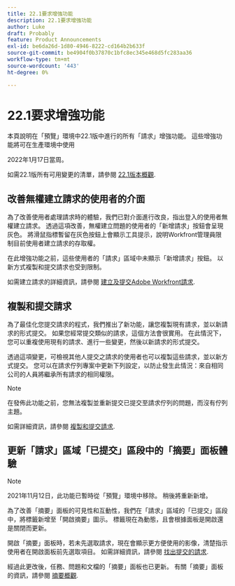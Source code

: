```yaml
---
title: 22.1要求增強功能
description: 22.1要求增強功能
author: Luke
draft: Probably
feature: Product Announcements
exl-id: be6da26d-1d80-4946-8222-cd164b2b633f
source-git-commit: be4904f0b37870c1bfc8ec345e468d5fc283aa36
workflow-type: tm+mt
source-wordcount: '443'
ht-degree: 0%

---
```


# 22.1要求增強功能

本頁說明在「預覽」環境中22.1版中進行的所有「請求」增強功能。 這些增強功能將可在生產環境中使用

<!--
<MadCap:conditionalText data-mc-conditions="QuicksilverOrClassic.Draft mode">
in January 2022
</MadCap:conditionalText>
-->

2022年1月17日當周。

如需22.1版所有可用變更的清單，請參閱 [22.1版本概觀](../../../product-announcements/product-releases/22.1-release-activity/22-1-release-overview.md).

## 改善無權建立請求的使用者的介面

為了改善使用者處理請求時的體驗，我們已對介面進行改良，指出登入的使用者無權建立請求。 透過這項改善，無權建立問題的使用者的「新增請求」按鈕會呈現灰色。 將滑鼠指標暫留在灰色按鈕上會顯示工具提示，說明Workfront管理員限制目前使用者建立請求的存取權。

在此增強功能之前，這些使用者的「請求」區域中未顯示「新增請求」按鈕。 以新方式複製和提交請求也受到限制。

如需建立請求的詳細資訊，請參閱 [建立及提交Adobe Workfront請求](../../../manage-work/requests/create-requests/create-submit-requests.md).

## 複製和提交請求

為了最佳化您提交請求的程式，我們推出了新功能，讓您複製現有請求，並以新請求的形式提交。 如果您經常提交類似的請求，這個方法會很實用。 在此情況下，您可以重複使用現有的請求、進行一些變更，然後以新請求的形式提交。

透過這項變更，可檢視其他人提交之請求的使用者也可以複製這些請求，並以新方式提交。 您可以在請求佇列專案中更新下列設定，以防止發生此情況：來自相同公司的人員將繼承所有請求的相同權限。

>[!NOTE]
>
>在發佈此功能之前，您無法複製並重新提交已提交至請求佇列的問題，而沒有佇列主題。

如需詳細資訊，請參閱 [複製和提交請求](../../../manage-work/requests/create-requests/copy-and-submit-requests.md).

## 更新「請求」區域「已提交」區段中的「摘要」面板體驗

>[!NOTE]
>
>2021年11月12日，此功能已暫時從「預覽」環境中移除。 稍後將重新新增。

為了改善「摘要」面板的可見性和互動性，我們在「請求」區域的「已提交」區段中，將標籤新增至「開啟摘要」圖示。 標籤現在為動態，且會根據面板是開啟還是關閉而更新。

開啟「摘要」面板時，若未先選取請求，現在會顯示更方便使用的影像，清楚指示使用者在開啟面板前先選取項目。 如需詳細資訊，請參閱 [找出提交的請求](../../../manage-work/requests/create-requests/locate-submitted-requests.md).

經過此更改後，任務、問題和文檔的「摘要」面板也已更新。 有關「摘要」面板的資訊，請參閱 [摘要概觀](../../../workfront-basics/the-new-workfront-experience/summary-overview.md).

